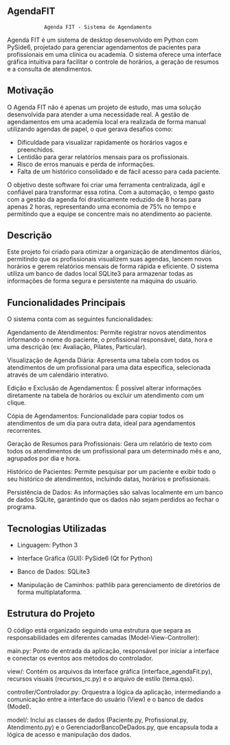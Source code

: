 ## AgendaFIT

                Agenda FIT - Sistema de Agendamento
Agenda FIT é um sistema de desktop desenvolvido em Python com PySide6, projetado para gerenciar agendamentos de pacientes para profissionais em uma clínica ou academia. O sistema oferece uma interface gráfica intuitiva para facilitar o controle de horários, a geração de resumos e a consulta de atendimentos.

## Motivação

O Agenda FIT não é apenas um projeto de estudo, mas uma solução desenvolvida para atender a uma necessidade real. A gestão de agendamentos em uma academia local era realizada de forma manual utilizando agendas de papel, o que gerava desafios como:

* Dificuldade para visualizar rapidamente os horários vagos e preenchidos.
* Lentidão para gerar relatórios mensais para os profissionais.
* Risco de erros manuais e perda de informações.
* Falta de um histórico consolidado e de fácil acesso para cada paciente.

O objetivo deste software foi criar uma ferramenta centralizada, ágil e confiável para transformar essa rotina. Com a automação, o tempo gasto com a gestão da agenda foi drasticamente reduzido de 8 horas para apenas 2 horas, representando uma economia de 75% no tempo e permitindo que a equipe se concentre mais no atendimento ao paciente.



## Descrição
Este projeto foi criado para otimizar a organização de atendimentos diários, permitindo que os profissionais visualizem suas agendas, lancem novos horários e gerem relatórios mensais de forma rápida e eficiente. O sistema utiliza um banco de dados local SQLite3 para armazenar todas as informações de forma segura e persistente na máquina do usuário.

## Funcionalidades Principais
O sistema conta com as seguintes funcionalidades:

Agendamento de Atendimentos: Permite registrar novos atendimentos informando o nome do paciente, o profissional responsável, data, hora e uma descrição (ex: Avaliação, Pilates, Particular).

Visualização de Agenda Diária: Apresenta uma tabela com todos os atendimentos de um profissional para uma data específica, selecionada através de um calendário interativo.

Edição e Exclusão de Agendamentos: É possível alterar informações diretamente na tabela de horários ou excluir um atendimento com um clique.

Cópia de Agendamentos: Funcionalidade para copiar todos os atendimentos de um dia para outra data, ideal para agendamentos recorrentes.

Geração de Resumos para Profissionais: Gera um relatório de texto com todos os atendimentos de um profissional para um determinado mês e ano, agrupados por dia e hora.

Histórico de Pacientes: Permite pesquisar por um paciente e exibir todo o seu histórico de atendimentos, incluindo datas, horários e profissionais.

Persistência de Dados: As informações são salvas localmente em um banco de dados SQLite, garantindo que os dados não sejam perdidos ao fechar o programa.

## Tecnologias Utilizadas
- Linguagem: Python 3

- Interface Gráfica (GUI): PySide6 (Qt for Python)

- Banco de Dados: SQLite3

- Manipulação de Caminhos: pathlib para gerenciamento de diretórios de forma multiplataforma.

## Estrutura do Projeto
O código está organizado seguindo uma estrutura que separa as responsabilidades em diferentes camadas (Model-View-Controller):

main.py: Ponto de entrada da aplicação, responsável por iniciar a interface e conectar os eventos aos métodos do controlador.

view/: Contém os arquivos da interface gráfica (interface_agendaFit.py), recursos visuais (recursos_rc.py) e o arquivo de estilo (tema.qss).

controller/Controlador.py: Orquestra a lógica da aplicação, intermediando a comunicação entre a interface do usuário (View) e o banco de dados (Model).

model/: Inclui as classes de dados (Paciente.py, Profissional.py, Atendimento.py) e o GerenciadorBancoDeDados.py, que encapsula toda a lógica de acesso e manipulação dos dados.

